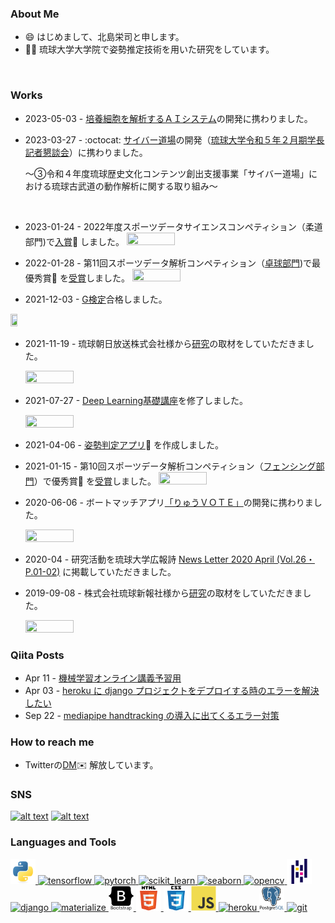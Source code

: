 <!--
**ai-coach-eiji/ai-coach-eiji** is a ✨ _special_ ✨ repository because its `README.md` (this file) appears on your GitHub profile.
-->

### About Me

- 😄 はじめまして、北島栄司と申します。
- 🧑‍🎓 琉球大学大学院で姿勢推定技術を用いた研究をしています。

<br>


### Works

- 2023-05-03 - [培養細胞を解析するＡＩシステム](https://www.hokkoku.co.jp/articles/tym/1058936)の開発に携わりました。

- 2023-03-27 - :octocat: <a href="https://news.yahoo.co.jp/articles/5469a22ed2d7734e0bd113dba7fecd21bb52ef13">サイバー道場</a>の開発（[琉球大学令和５年２月期学長記者懇談会](https://www.u-ryukyu.ac.jp/news/42052/)）に携わりました。
  
  〜③令和４年度琉球歴史文化コンテンツ創出支援事業「サイバー道場」における琉球古武道の動作解析に関する取り組み〜

<br>


- 2023-01-24 - 2022年度スポーツデータサイエンスコンペティション（柔道部門)で[入賞](https://www.okinawatimes.co.jp/articles/-/1130606)🎉 しました。
  <img src="https://www.okinawatimes.co.jp/articles/gallery/1130606" width="40%" height="40%">

- 2022-01-28 - 第11回スポーツデータ解析コンペティション（[卓球部門](https://sports.ywebsys.net/news/archives/0018/))で最優秀賞🥇 を[受賞](https://www.okinawatimes.co.jp/articles/-/944079)しました。
  <img src="https://oki.ismcdn.jp/mwimgs/d/2/1528wm/img_d2cdcbc81808ff0da5dc837753e23ea53977973.jpg" width="40%" height="40%">

- 2021-12-03 - [G検定](https://www.jdla.org/news/20211119001/)合格しました。

[<img src="https://user-images.githubusercontent.com/81530619/144696428-1aa05ee2-541f-4dc8-88ce-4369082259e0.png" width="15%" height="10%">](https://nlp.netlearning.co.jp/ns/portal/openbadge/#/public/assertions/user/eTVnYjJRRENxa2MxN1ZodmtoTmwyZz09)

- 2021-11-19 - 琉球朝日放送株式会社様から[研究](https://www.qab.co.jp/news/20211119144434.html)の取材をしていただきました。

  <img src="https://www.qab.co.jp/news/wp-content/uploads/21-11-19-rp-01-001-1536x864.jpg" width="40%" height="30%">

- 2021-07-27 - [Deep Learning基礎講座](https://deeplearning.jp/lectures/dlb2021/)を修了しました。

  [<img src="https://user-images.githubusercontent.com/81530619/127811236-8e6a0d3d-35bb-4987-9ddd-18299eeade6f.png" width="40%" height="40%">](https://deeplearning.jp/lectures/dlb2021/)

- 2021-04-06 - [姿勢判定アプリ](https://ai-coach-eiji-handstand-v2.herokuapp.com/)🤸 を作成しました。
  
- 2021-01-15 - 第10回スポーツデータ解析コンペティション（[フェンシング部門](https://sports.ywebsys.net/news/archives/0014/)）で優秀賞🥇 を[受賞](https://ryukyushimpo.jp/news/entry-1297836.html)しました。
  <img src="https://ryukyushimpo.jp/archives/002/202104/5082b3e65e1aea6087a1e509b90df2eb.jpg" width="40%" height="30%">

- 2020-06-06 - ボートマッチアプリ<a href="https://ryukyushimpo.jp/news/entry-1134167.html" target="_blank" rel="noopener noreferrer">「りゅうＶＯＴＥ」</a>の開発に携わりました。
  
  <img src="https://030b46df30379e0bf930783bea7c8649.cdnext.stream.ne.jp/archives/002/202005/cb1960e5cb2711ec99fefc924a677e78.jpg" width="40%" height="40%"> 

- 2020-04 - 研究活動を琉球大学広報詩 [News Letter 2020 April (Vol.26・P.01-02)](https://www.u-ryukyu.ac.jp/univ_info/koushiki-hp/NewsLetter-vol26.pdf) に掲載していただきました。

- 2019-09-08 - 株式会社琉球新報社様から[研究](https://ryukyushimpo.jp/news/entry-985832.html)の取材をしていただきました。
  
  <img src="https://030b46df30379e0bf930783bea7c8649.cdnext.stream.ne.jp/archives/002/201909/b67d7f35e073a471edbb23fd984b0091.jpg" width="40%" height="30%">

### Qiita Posts

- Apr 11 - [機械学習オンライン講義予習用](https://qiita.com/soyeiji1220/items/b70fb9d621e04c678fd1)
- Apr 03 - [heroku に django プロジェクトをデプロイする時のエラーを解決したい](https://qiita.com/soyeiji1220/items/651e40a90904e028795d)
- Sep 22 - [mediapipe handtracking の導入に出てくるエラー対策](https://qiita.com/soyeiji1220/items/732d125a35dd26d89036)


### How to reach me

- Twitterの[DM](https://twitter.com/messages/compose?recipient_id=3926021412)✉️ 解放しています。


### SNS
[<img src="https://user-images.githubusercontent.com/81530619/113411481-d468bc80-93f0-11eb-8157-c5b954ac473c.png" alt="alt text" width="5%" height="5%">](https://twitter.com/1220_eiji) [<img src="https://user-images.githubusercontent.com/81530619/113412155-83f25e80-93f2-11eb-8542-73e41efef46b.png" alt="alt text" width="5%" height="5%">](https://qiita.com/soyeiji1220)

### Languages and Tools
<p align="left">
     <a href="https://www.python.org" target="_blank" rel="noreferrer">
     <img src="https://raw.githubusercontent.com/devicons/devicon/master/icons/python/python-original.svg" alt="python" width="40" height="40"/>
     </a>
     <a href="https://www.tensorflow.org" target="_blank" rel="noreferrer">
          <img src="https://www.vectorlogo.zone/logos/tensorflow/tensorflow-icon.svg" alt="tensorflow" width="40" height="40"/>
     </a> 
     <a href="https://pytorch.org/" target="_blank" rel="noreferrer">
          <img src="https://www.vectorlogo.zone/logos/pytorch/pytorch-icon.svg" alt="pytorch" width="40" height="40"/>
     </a>
     <a href="https://scikit-learn.org/" target="_blank" rel="noreferrer">
          <img src="https://upload.wikimedia.org/wikipedia/commons/0/05/Scikit_learn_logo_small.svg" alt="scikit_learn" width="40" height="40"/>
     </a>
     <a href="https://seaborn.pydata.org/" target="_blank" rel="noreferrer">
          <img src="https://seaborn.pydata.org/_images/logo-mark-lightbg.svg" alt="seaborn" width="40" height="40"/>
     </a>
     <a href="https://opencv.org/" target="_blank" rel="noreferrer">
          <img src="https://www.vectorlogo.zone/logos/opencv/opencv-icon.svg" alt="opencv" width="40" height="40"/>
     </a>
     <a href="https://pandas.pydata.org/" target="_blank" rel="noreferrer">
          <img src="https://raw.githubusercontent.com/devicons/devicon/2ae2a900d2f041da66e950e4d48052658d850630/icons/pandas/pandas-original.svg" alt="pandas" width="40" height="40"/>
     </a>
     <a href="https://www.djangoproject.com/" target="_blank" rel="noreferrer">
          <img src="https://www.djangoproject.com/m/img/logos/django-logo-negative.png" alt="django" width="40" height="30"/>
     </a>
     <a href="https://materializecss.com/" target="_blank" rel="noreferrer"> <img src="https://raw.githubusercontent.com/prplx/svg-logos/5585531d45d294869c4eaab4d7cf2e9c167710a9/svg/materialize.svg" alt="materialize" width="40" height="40"/>
     </a>
     <a href="https://getbootstrap.com" target="_blank" rel="noreferrer">
          <img src="https://raw.githubusercontent.com/devicons/devicon/master/icons/bootstrap/bootstrap-plain-wordmark.svg" alt="bootstrap" width="40" height="40"/>
     </a>
     <a href="https://www.w3.org/html/" target="_blank" rel="noreferrer">
          <img src="https://raw.githubusercontent.com/devicons/devicon/master/icons/html5/html5-original-wordmark.svg" alt="html5" width="40" height="40"/>
     </a>
     <a href="https://www.w3schools.com/css/" target="_blank" rel="noreferrer">
          <img src="https://raw.githubusercontent.com/devicons/devicon/master/icons/css3/css3-original-wordmark.svg" alt="css3" width="40" height="40"/> 
     </a>
     <a href="https://developer.mozilla.org/en-US/docs/Web/JavaScript" target="_blank" rel="noreferrer">
          <img src="https://raw.githubusercontent.com/devicons/devicon/master/icons/javascript/javascript-original.svg" alt="javascript" width="40" height="40"/>
     </a>
     <a href="https://heroku.com" target="_blank" rel="noreferrer">
          <img src="https://www.vectorlogo.zone/logos/heroku/heroku-icon.svg" alt="heroku" width="40" height="40"/>
     </a>
     <a href="https://www.postgresql.org" target="_blank" rel="noreferrer">
          <img src="https://raw.githubusercontent.com/devicons/devicon/master/icons/postgresql/postgresql-original-wordmark.svg" alt="postgresql" width="40" height="40"/>
     </a> 
     <a href="https://git-scm.com/" target="_blank" rel="noreferrer">
          <img src="https://www.vectorlogo.zone/logos/git-scm/git-scm-icon.svg" alt="git" width="40" height="40"/>
     </a>
     
</p>
